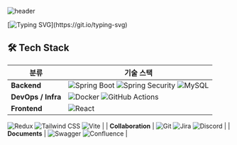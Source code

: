 ![header](https://capsule-render.vercel.app/api?type=waving&color=0:5f2c82,100:49a09d&height=100&animation=twinkling&section=header)

[![Typing SVG](https://readme-typing-svg.demolab.com?font=Alkatra&weight=500&size=50&duration=4000&pause=3&color=49a09d&center=true&vCenter=true&multiline=true&repeat=true&width=1000&height=100&lines=CBKorea's+GitHub!)](https://git.io/typing-svg)



## 🛠️ Tech Stack

| 분류 | 기술 스택 |
|------|-----------|
| **Backend** | ![Spring Boot](https://img.shields.io/badge/springboot-6DB33F?style=for-the-badge&logo=springboot&logoColor=white) ![Spring Security](https://img.shields.io/badge/Spring%20Security-6DB33F?style=for-the-badge&logo=springsecurity&logoColor=white) ![MySQL](https://img.shields.io/badge/mysql-4479A1?style=for-the-badge&logo=mysql&logoColor=white) |
| **DevOps / Infra** | ![Docker](https://img.shields.io/badge/Docker-2496ED?style=for-the-badge&logo=docker&logoColor=white) ![GitHub Actions](https://img.shields.io/badge/GitHub%20Actions-2088FF?style=for-the-badge&logo=githubactions&logoColor=white) |
| **Frontend** | ![React](https://img.shields.io/badge/React-61DAFB?style=for-the-badge&logo=react&logoColor=black)
![Redux](https://img.shields.io/badge/Redux-764ABC?style=for-the-badge&logo=redux&logoColor=white)
![Tailwind CSS](https://img.shields.io/badge/Tailwind_CSS-06B6D4?style=for-the-badge&logo=tailwindcss&logoColor=white)
![Vite](https://img.shields.io/badge/Vite-646CFF?style=for-the-badge&logo=vite&logoColor=white) |
| **Collaboration** | ![Git](https://img.shields.io/badge/git-F05032?style=for-the-badge&logo=git&logoColor=white) ![Jira](https://img.shields.io/badge/Jira-0052CC?style=for-the-badge&logo=jira&logoColor=white) ![Discord](https://img.shields.io/badge/Discord-5865F2?style=for-the-badge&logo=discord&logoColor=white)  |
| **Documents** | ![Swagger](https://img.shields.io/badge/Swagger-85EA2D?style=for-the-badge&logo=swagger&logoColor=white) ![Confluence](https://img.shields.io/badge/Confluence-172B4D?style=for-the-badge&logo=confluence&logoColor=white) |


